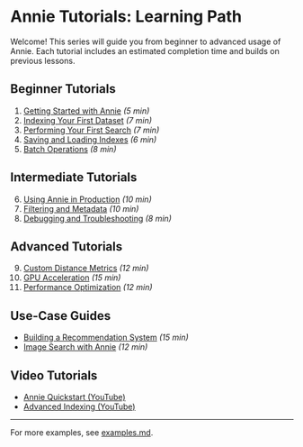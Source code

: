 # Annie Tutorials: Learning Path

Welcome! This series will guide you from beginner to advanced usage of Annie. Each tutorial includes an estimated completion time and builds on previous lessons.

## Beginner Tutorials
1. [Getting Started with Annie](01-getting-started.md) *(5 min)*
2. [Indexing Your First Dataset](02-indexing-basics.md) *(7 min)*
3. [Performing Your First Search](03-basic-search.md) *(7 min)*
4. [Saving and Loading Indexes](04-saving-loading.md) *(6 min)*
5. [Batch Operations](05-batch-operations.md) *(8 min)*

## Intermediate Tutorials
6. [Using Annie in Production](06-production-usage.md) *(10 min)*
7. [Filtering and Metadata](07-filtering-metadata.md) *(10 min)*
8. [Debugging and Troubleshooting](08-debugging.md) *(8 min)*

## Advanced Tutorials
9. [Custom Distance Metrics](09-custom-metrics.md) *(12 min)*
10. [GPU Acceleration](10-gpu-usage.md) *(15 min)*
11. [Performance Optimization](11-performance.md) *(12 min)*

## Use-Case Guides
- [Building a Recommendation System](usecase-recommendation.md) *(15 min)*
- [Image Search with Annie](usecase-image-search.md) *(12 min)*

## Video Tutorials
- [Annie Quickstart (YouTube)](https://www.youtube.com/watch?v=example)
- [Advanced Indexing (YouTube)](https://www.youtube.com/watch?v=example2)

---

For more examples, see [examples.md](../examples.md).
